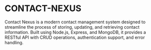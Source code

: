 # CONTACT-NEXUS
Contact Nexus is a modern contact management system designed to streamline the process of storing, updating, and retrieving contact information. Built using Node.js, Express, and MongoDB, it provides a RESTful API with CRUD operations, authentication support, and error handling.
